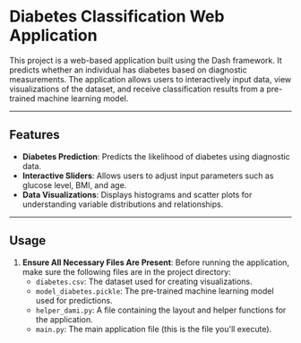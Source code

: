 # Diabetes Classification Web Application

This project is a web-based application built using the Dash framework. It predicts whether an individual has diabetes based on diagnostic measurements. The application allows users to interactively input data, view visualizations of the dataset, and receive classification results from a pre-trained machine learning model.

---

## Features

- **Diabetes Prediction**: Predicts the likelihood of diabetes using diagnostic data.
- **Interactive Sliders**: Allows users to adjust input parameters such as glucose level, BMI, and age.
- **Data Visualizations**: Displays histograms and scatter plots for understanding variable distributions and relationships.


---
## Usage

1. **Ensure All Necessary Files Are Present**:
   Before running the application, make sure the following files are in the project directory:
   - `diabetes.csv`: The dataset used for creating visualizations.
   - `model_diabetes.pickle`: The pre-trained machine learning model used for predictions.
   - `helper_dami.py`: A file containing the layout and helper functions for the application.
   - `main.py`: The main application file (this is the file you'll execute).
